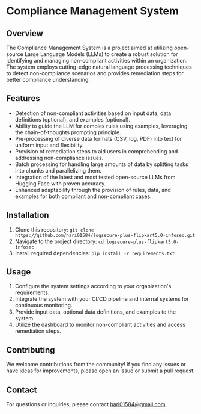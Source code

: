 # Compliance Management System

## Overview

The Compliance Management System is a project aimed at utilizing open-source Large Language Models (LLMs) to create a robust solution for identifying and managing non-compliant activities within an organization. The system employs cutting-edge natural language processing techniques to detect non-compliance scenarios and provides remediation steps for better compliance understanding.

## Features

- Detection of non-compliant activities based on input data, data definitions (optional), and examples (optional).
- Ability to guide the LLM for complex rules using examples, leveraging the chain-of-thoughts prompting principle.
- Pre-processing of diverse data formats (CSV, log, PDF) into text for uniform input and flexibility.
- Provision of remediation steps to aid users in comprehending and addressing non-compliance issues.
- Batch processing for handling large amounts of data by splitting tasks into chunks and parallelizing them.
- Integration of the latest and most tested open-source LLMs from Hugging Face with proven accuracy.
- Enhanced adaptability through the provision of rules, data, and examples for both compliant and non-compliant cases.

## Installation

1. Clone this repository: `git clone https://github.com/hari01584/logsecure-plus-flipkart5.0-infosec.git`
2. Navigate to the project directory: `cd logsecure-plus-flipkart5.0-infosec`
3. Install required dependencies: `pip install -r requirements.txt`

## Usage

1. Configure the system settings according to your organization's requirements.
2. Integrate the system with your CI/CD pipeline and internal systems for continuous monitoring.
3. Provide input data, optional data definitions, and examples to the system.
4. Utilize the dashboard to monitor non-compliant activities and access remediation steps.

## Contributing

We welcome contributions from the community! If you find any issues or have ideas for improvements, please open an issue or submit a pull request.

## Contact

For questions or inquiries, please contact [hari01584@gmail.com](mailto:hari01584@gmail.com).
